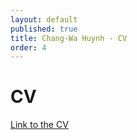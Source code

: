 ```yaml
---
layout: default
published: true
title: Chang-Wa Huynh - CV
order: 4
---
```


# CV

[Link to the CV](asset/Huynh-Chang-Wa-CV-20230831.pdf)
